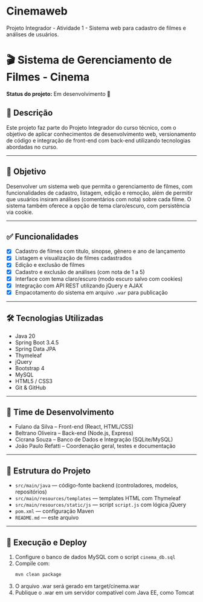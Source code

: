 # Cinemaweb
Projeto Integrador - Atividade 1 - Sistema web para cadastro de filmes e análises de usuários.

# 🎬 Sistema de Gerenciamento de Filmes - Cinema

**Status do projeto:** Em desenvolvimento 🚧

## 📌 Descrição

Este projeto faz parte do Projeto Integrador do curso técnico, com o objetivo de aplicar conhecimentos de desenvolvimento web, versionamento de código e integração de front-end com back-end utilizando tecnologias abordadas no curso.

---

## 🎯 Objetivo

Desenvolver um sistema web que permita o gerenciamento de filmes, com funcionalidades de cadastro, listagem, edição e remoção, além de permitir que usuários insiram análises (comentários com nota) sobre cada filme. O sistema também oferece a opção de tema claro/escuro, com persistência via cookie.

---

## ✅ Funcionalidades

- [x] Cadastro de filmes com título, sinopse, gênero e ano de lançamento  
- [x] Listagem e visualização de filmes cadastrados  
- [x] Edição e exclusão de filmes  
- [x] Cadastro e exclusão de análises (com nota de 1 a 5)  
- [x] Interface com tema claro/escuro (modo escuro salvo com cookies)  
- [x] Integração com API REST utilizando jQuery e AJAX  
- [x] Empacotamento do sistema em arquivo `.war` para publicação  

---

## 🛠️ Tecnologias Utilizadas

- Java 20  
- Spring Boot 3.4.5  
- Spring Data JPA  
- Thymeleaf  
- jQuery  
- Bootstrap 4  
- MySQL  
- HTML5 / CSS3  
- Git & GitHub  

---

## 👥 Time de Desenvolvimento

- Fulano da Silva – Front-end (React, HTML/CSS)
- Beltrano Oliveira – Back-end (Node.js, Express)
- Cicrana Souza – Banco de Dados e Integração (SQLite/MySQL)
- João Paulo Refatti – Coordenação geral, testes e documentação

---

## 📁 Estrutura do Projeto

- `src/main/java` — código-fonte backend (controladores, modelos, repositórios)
- `src/main/resources/templates` — templates HTML com Thymeleaf
- `src/main/resources/static/js` — script `script.js` com lógica jQuery
- `pom.xml` — configuração Maven
- `README.md` — este arquivo

---

## 🚀 Execução e Deploy

1. Configure o banco de dados MySQL com o script `cinema_db.sql`  
2. Compile com:  
   ```bash
   mvn clean package
3. O arquivo .war será gerado em target/cinema.war
4. Publique o .war em um servidor compatível com Java EE, como Tomcat

